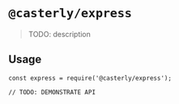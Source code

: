 # `@casterly/express`

> TODO: description

## Usage

```
const express = require('@casterly/express');

// TODO: DEMONSTRATE API
```
